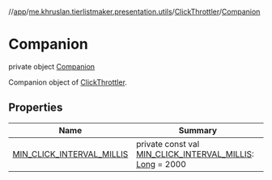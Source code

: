 //[app](../../../../index.md)/[me.khruslan.tierlistmaker.presentation.utils](../../index.md)/[ClickThrottler](../index.md)/[Companion](index.md)

# Companion

private object [Companion](index.md)

Companion object of [ClickThrottler](../index.md).

## Properties

| Name | Summary |
|---|---|
| [MIN_CLICK_INTERVAL_MILLIS](-m-i-n_-c-l-i-c-k_-i-n-t-e-r-v-a-l_-m-i-l-l-i-s.md) | private const val [MIN_CLICK_INTERVAL_MILLIS](-m-i-n_-c-l-i-c-k_-i-n-t-e-r-v-a-l_-m-i-l-l-i-s.md): [Long](https://kotlinlang.org/api/latest/jvm/stdlib/kotlin/-long/index.html) = 2000 |
